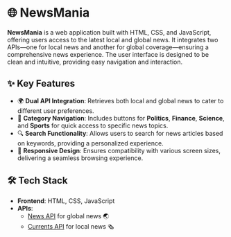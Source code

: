 # 🌐 NewsMania

**NewsMania** is a web application built with HTML, CSS, and JavaScript, offering users access to the latest local and global news. It integrates two APIs—one for local news and another for global coverage—ensuring a comprehensive news experience. The user interface is designed to be clean and intuitive, providing easy navigation and interaction.

## ✨ Key Features

- 🌍 **Dual API Integration**: Retrieves both local and global news to cater to different user preferences.
- 📰 **Category Navigation**: Includes buttons for **Politics**, **Finance**, **Science**, and **Sports** for quick access to specific news topics.
- 🔍 **Search Functionality**: Allows users to search for news articles based on keywords, providing a personalized experience.
- 📱 **Responsive Design**: Ensures compatibility with various screen sizes, delivering a seamless browsing experience.

## 🛠 Tech Stack

- **Frontend**: HTML, CSS, JavaScript
- **APIs**:
  - [News API](https://newsapi.org) for global news 🌏
  - [Currents API](https://currentsapi.services) for local news 🗞️

